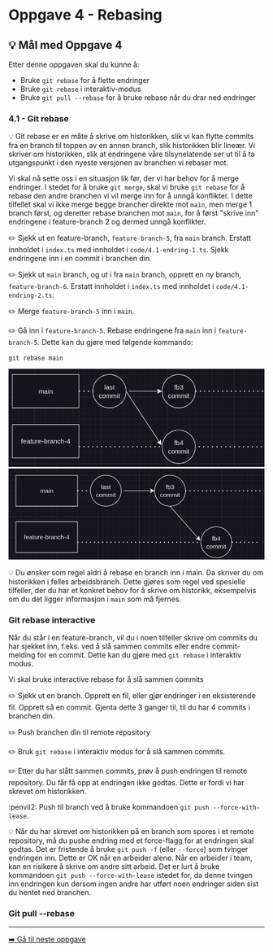 # Oppgave 4 - Rebasing

## :bulb: Mål med Oppgave 4

Etter denne oppgaven skal du kunne å:

- Bruke `git rebase` for å flette endringer
- Bruke `git rebase` i interaktiv-modus
- Bruke `git pull --rebase` for å bruke rebase når du drar ned endringer

### 4.1 - Git rebase
:bulb: Git rebase er en måte å skrive om historikken, slik vi kan flytte commits fra en branch til toppen av en annen branch, slik historikken blir lineær. Vi skriver om historikken, slik at endringene våre tilsynelatende ser ut til å ta utgangspunkt i den nyeste versjonen av branchen vi rebaser mot. 

Vi skal nå sette oss i en situasjon lik før, der vi har behov for å merge endringer. I stedet for å bruke `git merge`, skal vi bruke `git rebase` for å rebase den andre branchen vi vil merge inn for å unngå konflikter. I dette tilfellet skal vi ikke merge begge brancher direkte mot `main`, men merge 1 branch først, og deretter rebase branchen mot `main`, for å først "skrive inn" endringene i feature-branch 2 og dermed unngå konflikter.

:pencil2: Sjekk ut en feature-branch, `feature-branch-5`, fra `main` branch. Erstatt innholdet i `index.ts` med innholdet i `code/4.1-endring-1.ts`. Sjekk endringene inn i en commit i branchen din.

:pencil2: Sjekk ut `main` branch, og ut i fra `main` branch, opprett en ny branch, `feature-branch-6`. Erstatt innholdet i `index.ts` med innholdet i `code/4.1-endring-2.ts`.

:pencil2: Merge `feature-branch-5` inn i `main`.

:pencil2: Gå inn i `feature-branch-5`. Rebase endringene fra `main` inn i `feature-branch-5`. Dette kan du gjøre med følgende kommando:

```
git rebase main
```
![alt text](image.png)
![alt text](image-1.png)

:bulb: Du ønsker som regel aldri å rebase en branch inn i main. Da skriver du om historikken i felles arbeidsbranch. Dette gjøres som regel ved spesielle tilfeller, der du har et konkret behov for å skrive om historikk, eksempelvis om du det ligger informasjon i `main` som må fjernes. 

### Git rebase interactive

Når du står i en feature-branch, vil du i noen tilfeller skrive om commits du har sjekket inn, f.eks. ved å slå sammen commits eller endre commit-melding for en commit. Dette kan du gjøre med `git rebase` i interaktiv modus.

Vi skal bruke interactive rebase for å slå sammen commits

:pencil2: Sjekk ut en branch. Opprett en fil, eller gjør endringer i en eksisterende fil. Opprett så en commit. Gjenta dette 3 ganger til, til du har 4 commits i branchen din. 

:pencil2: Push branchen din til remote repository

:pencil2: Bruk `git rebase` i interaktiv modus for å slå sammen commits. 

:pencil2: Etter du har slått sammen commits, prøv å push endringen til remote repository. Du får få opp at endringen ikke godtas. Dette er fordi vi har skrevet om historikken.

:penvil2: Push til branch ved å bruke kommandoen `git push --force-with-lease`.

:bulb: Når du har skrevet om historikken på en branch som spores i et remote repository, må du pushe endring med et force-flagg for at endringen skal godtas. Det er fristende å bruke `git push -f` (eller `--force`) som tvinger endringen inn. Dette er OK når en arbeider alene. Når en arbeider i team, kan en risikere å skrive om andre sitt arbeid. Det er lurt å bruke kommandoen `git push --force-with-lease` istedet for, da denne tvingen inn endringen kun dersom ingen andre har utført noen endringer siden sist du hentet ned branchen. 


### Git pull --rebase

---

[:arrow_right: Gå til neste oppgave](../oppgave-5/README.md)
